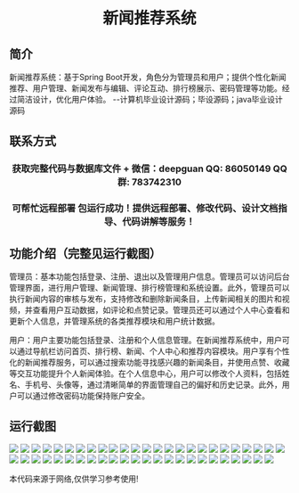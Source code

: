 <p><h1 align="center">新闻推荐系统</h1></p>

## 简介
新闻推荐系统：基于Spring Boot开发，角色分为管理员和用户；提供个性化新闻推荐、用户管理、新闻发布与编辑、评论互动、排行榜展示、密码管理等功能。经过简洁设计，优化用户体验。    --计算机毕业设计源码；毕设源码；java毕业设计源码


## 联系方式
<p><h3 align="center">获取完整代码与数据库文件 + 微信：deepguan QQ: 86050149 QQ群: 783742310</h3></p>
<p><h3 align="center">可帮忙远程部署 包运行成功！提供远程部署、修改代码、设计文档指导、代码讲解等服务！</h3></p>

## 功能介绍（完整见运行截图）
管理员：基本功能包括登录、注册、退出以及管理用户信息。管理员可以访问后台管理界面，进行用户管理、新闻管理、排行榜管理和系统设置。此外，管理员可以执行新闻内容的审核与发布，支持修改和删除新闻条目，上传新闻相关的图片和视频，并查看用户互动数据，如评论和点赞记录。管理员还可以通过个人中心查看和更新个人信息，并管理系统的各类推荐模块和用户统计数据。

用户：用户主要功能包括登录、注册和个人信息管理。在新闻推荐系统中，用户可以通过导航栏访问首页、排行榜、新闻、个人中心和推荐内容模块。用户享有个性化的新闻推荐服务，可以通过搜索功能寻找感兴趣的新闻条目，并使用点赞、收藏等交互功能提升个人新闻体验。在个人信息中心，用户可以修改个人资料，包括姓名、手机号、头像等，通过清晰简单的界面管理自己的偏好和历史记录。此外，用户可以通过修改密码功能保持账户安全。


## 运行截图
![](https://bs-1329754181.cos.ap-shanghai.myqcloud.com/spring/NewsRecommendationSystem/img/001.jpg)
![](https://bs-1329754181.cos.ap-shanghai.myqcloud.com/spring/NewsRecommendationSystem/img/002.jpg)
![](https://bs-1329754181.cos.ap-shanghai.myqcloud.com/spring/NewsRecommendationSystem/img/003.jpg)
![](https://bs-1329754181.cos.ap-shanghai.myqcloud.com/spring/NewsRecommendationSystem/img/004.jpg)
![](https://bs-1329754181.cos.ap-shanghai.myqcloud.com/spring/NewsRecommendationSystem/img/005.jpg)
![](https://bs-1329754181.cos.ap-shanghai.myqcloud.com/spring/NewsRecommendationSystem/img/006.jpg)
![](https://bs-1329754181.cos.ap-shanghai.myqcloud.com/spring/NewsRecommendationSystem/img/007.jpg)
![](https://bs-1329754181.cos.ap-shanghai.myqcloud.com/spring/NewsRecommendationSystem/img/008.jpg)
![](https://bs-1329754181.cos.ap-shanghai.myqcloud.com/spring/NewsRecommendationSystem/img/009.jpg)
![](https://bs-1329754181.cos.ap-shanghai.myqcloud.com/spring/NewsRecommendationSystem/img/010.jpg)
![](https://bs-1329754181.cos.ap-shanghai.myqcloud.com/spring/NewsRecommendationSystem/img/011.jpg)
![](https://bs-1329754181.cos.ap-shanghai.myqcloud.com/spring/NewsRecommendationSystem/img/012.jpg)
![](https://bs-1329754181.cos.ap-shanghai.myqcloud.com/spring/NewsRecommendationSystem/img/013.jpg)
![](https://bs-1329754181.cos.ap-shanghai.myqcloud.com/spring/NewsRecommendationSystem/img/014.jpg)
![](https://bs-1329754181.cos.ap-shanghai.myqcloud.com/spring/NewsRecommendationSystem/img/015.jpg)
![](https://bs-1329754181.cos.ap-shanghai.myqcloud.com/spring/NewsRecommendationSystem/img/016.jpg)
![](https://bs-1329754181.cos.ap-shanghai.myqcloud.com/spring/NewsRecommendationSystem/img/017.jpg)
![](https://bs-1329754181.cos.ap-shanghai.myqcloud.com/spring/NewsRecommendationSystem/img/018.jpg)
![](https://bs-1329754181.cos.ap-shanghai.myqcloud.com/spring/NewsRecommendationSystem/img/019.jpg)
![](https://bs-1329754181.cos.ap-shanghai.myqcloud.com/spring/NewsRecommendationSystem/img/020.jpg)
![](https://bs-1329754181.cos.ap-shanghai.myqcloud.com/spring/NewsRecommendationSystem/img/021.jpg)
![](https://bs-1329754181.cos.ap-shanghai.myqcloud.com/spring/NewsRecommendationSystem/img/022.jpg)
![](https://bs-1329754181.cos.ap-shanghai.myqcloud.com/spring/NewsRecommendationSystem/img/023.jpg)
![](https://bs-1329754181.cos.ap-shanghai.myqcloud.com/spring/NewsRecommendationSystem/img/024.jpg)
![](https://bs-1329754181.cos.ap-shanghai.myqcloud.com/spring/NewsRecommendationSystem/img/025.jpg)
![](https://bs-1329754181.cos.ap-shanghai.myqcloud.com/spring/NewsRecommendationSystem/img/026.jpg)
![](https://bs-1329754181.cos.ap-shanghai.myqcloud.com/spring/NewsRecommendationSystem/img/027.jpg)
![](https://bs-1329754181.cos.ap-shanghai.myqcloud.com/spring/NewsRecommendationSystem/img/028.jpg)
![](https://bs-1329754181.cos.ap-shanghai.myqcloud.com/spring/NewsRecommendationSystem/img/029.jpg)
![](https://bs-1329754181.cos.ap-shanghai.myqcloud.com/spring/NewsRecommendationSystem/img/030.jpg)
![](https://bs-1329754181.cos.ap-shanghai.myqcloud.com/spring/NewsRecommendationSystem/img/031.jpg)
![](https://bs-1329754181.cos.ap-shanghai.myqcloud.com/spring/NewsRecommendationSystem/img/032.jpg)
![](https://bs-1329754181.cos.ap-shanghai.myqcloud.com/spring/NewsRecommendationSystem/img/033.jpg)
![](https://bs-1329754181.cos.ap-shanghai.myqcloud.com/spring/NewsRecommendationSystem/img/034.jpg)
![](https://bs-1329754181.cos.ap-shanghai.myqcloud.com/spring/NewsRecommendationSystem/img/035.jpg)
![](https://bs-1329754181.cos.ap-shanghai.myqcloud.com/spring/NewsRecommendationSystem/img/036.jpg)
![](https://bs-1329754181.cos.ap-shanghai.myqcloud.com/spring/NewsRecommendationSystem/img/037.jpg)
![](https://bs-1329754181.cos.ap-shanghai.myqcloud.com/spring/NewsRecommendationSystem/img/038.jpg)
![](https://bs-1329754181.cos.ap-shanghai.myqcloud.com/spring/NewsRecommendationSystem/img/039.jpg)
![](https://bs-1329754181.cos.ap-shanghai.myqcloud.com/spring/NewsRecommendationSystem/img/040.jpg)
![](https://bs-1329754181.cos.ap-shanghai.myqcloud.com/spring/NewsRecommendationSystem/img/041.jpg)
![](https://bs-1329754181.cos.ap-shanghai.myqcloud.com/spring/NewsRecommendationSystem/img/042.jpg)
![](https://bs-1329754181.cos.ap-shanghai.myqcloud.com/spring/NewsRecommendationSystem/img/043.jpg)
![](https://bs-1329754181.cos.ap-shanghai.myqcloud.com/spring/NewsRecommendationSystem/img/044.jpg)
![](https://bs-1329754181.cos.ap-shanghai.myqcloud.com/spring/NewsRecommendationSystem/img/045.jpg)
![](https://bs-1329754181.cos.ap-shanghai.myqcloud.com/spring/NewsRecommendationSystem/img/046.jpg)
![](https://bs-1329754181.cos.ap-shanghai.myqcloud.com/spring/NewsRecommendationSystem/img/047.jpg)
![](https://bs-1329754181.cos.ap-shanghai.myqcloud.com/spring/NewsRecommendationSystem/img/048.jpg)
![](https://bs-1329754181.cos.ap-shanghai.myqcloud.com/spring/NewsRecommendationSystem/img/049.jpg)

<p>本代码来源于网络,仅供学习参考使用!</p>
